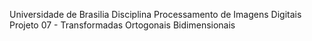 Universidade de Brasilia
Disciplina Processamento de Imagens Digitais
Projeto 07 - Transformadas Ortogonais Bidimensionais